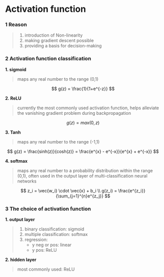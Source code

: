 # Activation function

### 1 Reason

> 1. introduction of Non-linearity
> 2. making gradient descent possible
> 3. providing a basis for decision-making

### 2 Activation function classification

**1. sigmoid**

> maps any real number to the range (0,1)

$$
g(z) = \frac{1}{1+e^{-z}}
$$

**2. ReLU**

> currently the most commonly used activation function, helps alleviate the vanishing gradient problem during backpropagation

$$
g(z) = max(0, z)
$$

**3. Tanh**

> maps any real number to the range (-1,1)

$$
g(z) = \frac{sinh(z)}{cosh(z)} = \frac{e^{x} - e^{-x}}{e^{x} + e^{-x}}
$$

**4. softmax**

> maps any real number to a probability distribution within the range (0,1), often used in the output layer of multi-classification neural networks

$$
z_i = \vec{w_i} \cdot \vec{x} + b_i \\
g(z_i) = \frac{e^{z_i}}{\sum_{j=1}^{n}e^{z_j}}
$$

### 3 The choice of activation function

**1. output layer**

> 1. binary classification: sigmoid
> 2. multiple classification: softmax
> 3. regression: 
>    - y neg or pos: linear
>    - y pos: ReLU

**2. hidden layer**

> most commonly used: ReLU



